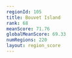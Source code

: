 ```yaml
---
regionId: 105
title: Bouvet Island
rank: 68
meanScore: 71.76
globalMeanScore: 69.33
numRegions: 220
layout: region_score
---
```

